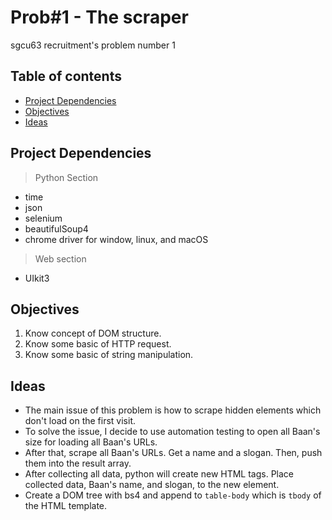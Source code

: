 # Prob#1 - The scraper

sgcu63 recruitment's problem number 1

## Table of contents

- [Project Dependencies](projectdependencies)
- [Objectives](objectives)
- [Ideas](ideas)

## Project Dependencies

> Python Section

- time
- json
- selenium
- beautifulSoup4
- chrome driver for window, linux, and macOS

> Web section

- UIkit3

## Objectives

1. Know concept of DOM structure.
2. Know some basic of HTTP request.
3. Know some basic of string manipulation.

## Ideas

- The main issue of this problem is how to scrape hidden elements which don't load on the first visit.
- To solve the issue, I decide to use automation testing to open all Baan's size for loading all Baan's URLs.
- After that, scrape all Baan's URLs. Get a name and a slogan. Then, push them into the result array.
- After collecting all data, python will create new HTML tags. Place collected data, Baan's name, and slogan, to the new element.
- Create a DOM tree with bs4 and append to `table-body` which is `tbody` of the HTML template.
